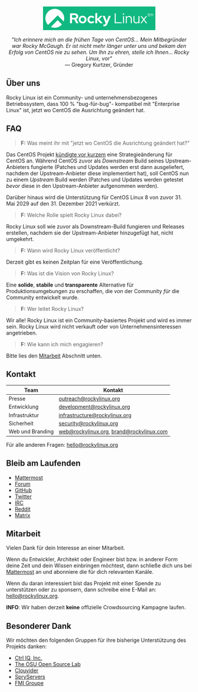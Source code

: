 <p align="center">
<a href="https://rockylinux.org/">
<img src="https://raw.githubusercontent.com/rocky-linux/branding/main/logo/out/logo-padded-bg_primary-white_white-64x.png" alt="Rocky Linux Logo">
</a>
</p>

<p align="center">
<i>"Ich erinnere mich an die frühen Tage von CentOS... Mein Mitbegründer war Rocky McGaugh. Er ist nicht mehr länger unter uns und bekam den Erfolg von CentOS nie zu sehen. Um Ihn zu ehren, stelle ich Ihnen... Rocky Linux, vor"</i><br>
— Gregory Kurtzer, Gründer
</p>

## Über uns

Rocky Linux ist ein Community- und unternehmensbezogenes Betriebssystem, dass 100 % "bug-für-bug"- kompatibel mit "Enterprise Linux" ist, jetzt wo CentOS die Ausrichtung geändert hat.

## FAQ

> **F:** Was meint ihr mit "jetzt wo CentOS die Ausrichtung geändert hat?"

Das CentOS Projekt [kündigte vor kurzem](https://blog.centos.org/2020/12/future-is-centos-stream/) eine Strategieänderung für CentOS an. Während CentOS zuvor als *Downstream* Build seines Upstream-Anbieters fungierte (Patches und Updates werden erst dann ausgeliefert, nachdem der Upstream-Anbieter diese implementiert hat), soll CentOS nun zu einem *Upstream* Build werden (Patches und Updates werden getestet *bevor* diese in den Upstream-Anbieter aufgenommen werden).

Darüber hinaus wird die Unterstützung für CentOS Linux 8 von zuvor 31. Mai 2029  auf den 31. Dezember 2021 verkürzt.

> **F:** Welche Rolle spielt Rocky Linux dabei?

Rocky Linux soll wie zuvor als Downstream-Build fungieren und Releases erstellen, nachdem sie der Upstream-Anbieter hinzugefügt hat, nicht umgekehrt.

> **F:** Wann wird Rocky Linux veröffentlicht?

Derzeit gibt es keinen Zeitplan für eine Veröffentlichung.

> **F:** Was ist die Vision von Rocky Linux?

Eine **solide**, **stabile** und **transparente** Alternative für Produktionsumgebungen zu erschaffen, die *von* der Community *für* die Community entwickelt wurde.

> **F:** Wer leitet Rocky Linux?

Wir alle! Rocky Linux ist ein Community-basiertes Projekt und wird es immer sein. Rocky Linux wird nicht verkauft oder von Unternehmensinteressen angetrieben.

> **F:** Wie kann ich mich engagieren?

Bitte lies den [Mitarbeit](#mitarbeit) Abschnitt unten.

## Kontakt

| Team                          | Kontakt                                   |
|-------------------------------|-------------------------------------------|
| Presse                        | outreach@rockylinux.org                   |
| Entwicklung                   | development@rockylinux.org                |
| Infrastruktur                 | infrastructure@rockylinux.org             |
| Sicherheit                    | security@rockylinux.org                   |
| Web und Branding              | web@rockylinux.org, brand@rockylinux.com  |


Für alle anderen Fragen: hello@rockylinux.org

## Bleib am Laufenden

* [Mattermost](https://chat.rockylinux.org)
* [Forum](https://forums.rockylinux.org/)
* [GitHub](https://github.com/rocky-linux/)
* [Twitter](https://twitter.com/rocky_linux)
* [IRC](https://webchat.freenode.net/?channels=rockylinux)
* [Reddit](https://www.reddit.com/r/RockyLinux)
* [Matrix](https://matrix.to/#/+rockylinux:matrix.org)

## Mitarbeit

Vielen Dank für dein Interesse an einer Mitarbeit.

Wenn du Entwickler, Architekt oder Engineer bist bzw. in anderer Form deine Zeit und dein Wissen einbringen möchtest, dann schließe dich uns bei [Mattermost](https://chat.rockylinux.org) an und abonniere die für dich relevanten Kanäle.

Wenn du daran interessiert bist das Projekt mit einer Spende zu unterstützen oder zu sponsern, dann schreibe eine E-Mail an:  hello@rockylinux.org.

**INFO**: Wir haben derzeit **keine** offizielle Crowdsourcing Kampagne laufen.

## Besonderer Dank

Wir möchten den folgenden Gruppen für ihre bisherige Unterstützung des Projekts danken:
* [Ctrl IQ, Inc.](https://www.ctrliq.com)
* [The OSU Open Source Lab](https://osuosl.org/)
* [Clouvider](https://www.clouvider.co.uk/)
* [SpryServers](https://www.spryservers.net/)
* [FMI Groupe](https://www.fmi.fr/)
